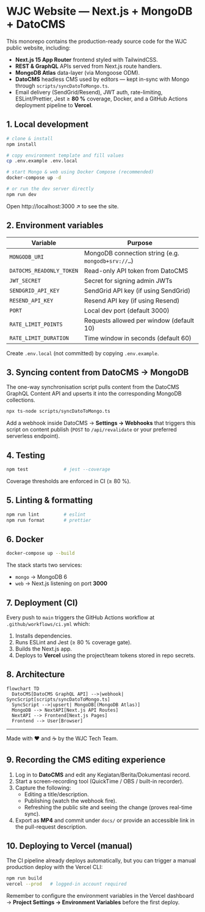 # WJC Website — Next.js + MongoDB + DatoCMS

This monorepo contains the production-ready source code for the WJC public website, including:

* **Next.js 15 App Router** frontend styled with TailwindCSS.
* **REST & GraphQL** APIs served from Next.js route handlers.
* **MongoDB Atlas** data-layer (via Mongoose ODM).
* **DatoCMS** headless CMS used by editors — kept in-sync with Mongo through `scripts/syncDatoToMongo.ts`.
* Email delivery (SendGrid/Resend), JWT auth, rate-limiting, ESLint/Prettier, Jest ≥ **80 %** coverage, Docker, and a GitHub Actions deployment pipeline to **Vercel**.

## 1. Local development

```bash
# clone & install
npm install

# copy environment template and fill values
cp .env.example .env.local

# start Mongo & web using Docker Compose (recommended)
docker-compose up -d

# or run the dev server directly
npm run dev
```

Open http://localhost:3000 ↗ to see the site.

## 2. Environment variables

Variable | Purpose
--- | ---
`MONGODB_URI` | MongoDB connection string (e.g. `mongodb+srv://…`)
`DATOCMS_READONLY_TOKEN` | Read-only API token from DatoCMS
`JWT_SECRET` | Secret for signing admin JWTs
`SENDGRID_API_KEY` | SendGrid API key (if using SendGrid)
`RESEND_API_KEY` | Resend API key (if using Resend)
`PORT` | Local dev port (default 3000)
`RATE_LIMIT_POINTS` | Requests allowed per window (default 10)
`RATE_LIMIT_DURATION` | Time window in seconds (default 60)

Create `.env.local` (not committed) by copying `.env.example`.

## 3. Syncing content from DatoCMS → MongoDB

The one-way synchronisation script pulls content from the DatoCMS GraphQL Content API and upserts it into the corresponding MongoDB collections.

```bash
npx ts-node scripts/syncDatoToMongo.ts
```

Add a webhook inside DatoCMS → **Settings → Webhooks** that triggers this script on content publish (`POST` to `/api/revalidate` or your preferred serverless endpoint).

## 4. Testing

```bash
npm test             # jest --coverage
```

Coverage thresholds are enforced in CI (≥ 80 %).

## 5. Linting & formatting

```bash
npm run lint         # eslint
npm run format       # prettier
```

## 6. Docker

```bash
docker-compose up --build
```

The stack starts two services:

* `mongo` → MongoDB 6
* `web`   → Next.js listening on port **3000**

## 7. Deployment (CI)

Every push to `main` triggers the GitHub Actions workflow at `.github/workflows/ci.yml` which:

1. Installs dependencies.
2. Runs ESLint and Jest (≥ 80 % coverage gate).
3. Builds the Next.js app.
4. Deploys to **Vercel** using the project/team tokens stored in repo secrets.

## 8. Architecture

```mermaid
flowchart TD
  DatoCMS[DatoCMS GraphQL API] -->|webhook| SyncScript[scripts/syncDatoToMongo.ts]
  SyncScript -->|upsert| MongoDB[(MongoDB Atlas)]
  MongoDB --> NextAPI[Next.js API Routes]
  NextAPI --> Frontend[Next.js Pages]
  Frontend --> User[Browser]
```

---

Made with ❤️ and ☕ by the WJC Tech Team.

## 9. Recording the CMS editing experience

1. Log in to **DatoCMS** and edit any Kegiatan/Berita/Dokumentasi record.
2. Start a screen-recording tool (QuickTime / OBS / built-in recorder).
3. Capture the following:
   * Editing a title/description.
   * Publishing (watch the webhook fire).
   * Refreshing the public site and seeing the change (proves real-time sync).
4. Export as **MP4** and commit under `docs/` or provide an accessible link in the pull-request description.

## 10. Deploying to Vercel (manual)

The CI pipeline already deploys automatically, but you can trigger a manual production deploy with the Vercel CLI:

```bash
npm run build
vercel --prod   # logged-in account required
```

Remember to configure the environment variables in the Vercel dashboard → **Project Settings → Environment Variables** before the first deploy.